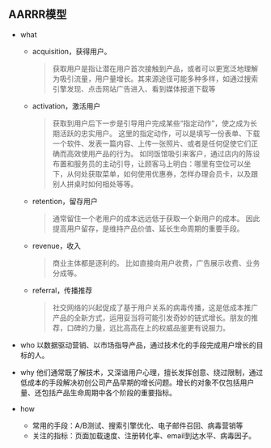 ## AARRR模型
- what
  - acquisition，获得用户。
    > 获取用户是指让潜在用户首次接触到产品，或者可以更宽泛地理解为吸引流量，用户量增长。其来源途径可能多种多样，如通过搜索引擎发现、点击网站广告进入、看到媒体报道下载等
  - activation，激活用户
    > 获取到用户后下一步是引导用户完成某些“指定动作”，使之成为长期活跃的忠实用户。
这里的指定动作，可以是填写一份表单、下载一个软件、发表一篇内容、上传一张照片、或者是任何促使它们正确而高效使用产品的行为。
如同饭馆吸引来客户，通过店内的陈设布置和服务员的主动引导，让顾客马上明白：哪里有空位可以坐下，从何处获取菜单，如何使用优惠券，怎样办理会员卡，以及跟别人拼桌时如何相处等等。
  - retention，留存用户
    > 通常留住一个老用户的成本远远低于获取一个新用户的成本。
因此提高用户留存，是维持产品价值、延长生命周期的重要手段。
  - revenue，收入
    > 商业主体都是逐利的。
比如直接向用户收费，广告展示收费、业务分成等。
  - referral，传播推荐
    > 社交网络的兴起促成了基于用户关系的病毒传播，这是低成本推广产品的全新方式，运用妥当将可能引发奇妙的链式增长。朋友的推荐，口碑的力量，远比高高在上的权威品鉴更有说服力。
    
- who
以数据驱动营销、以市场指导产品，通过技术化的手段完成用户增长的目标的人。
  
- why
他们通常既了解技术，又深谙用户心理，擅长发挥创意、绕过限制，通过低成本的手段解决初创公司产品早期的增长问题。增长的对象不仅包括用户量、还包括产品生命周期中各个阶段的重要指标。

- how
  - 常用的手段：A/B测试、搜索引擎优化、电子邮件召回、病毒营销等
  - 关注的指标：页面加载速度、注册转化率、email到达水平、病毒因子。
